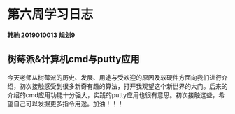 # 第六周学习日志 

**韩驰  2019010013 规划9**

## 树莓派&计算机cmd与putty应用

​           今天老师从树莓派的历史、发展、用途与受欢迎的原因及软硬件方面向我们进行介绍，初次接触感受到很多新奇有趣的算法，打开我观望这个新世界的大门。后来的介绍的cmd应用功能十分强大，实践的putty应用也很有意思。初次接触这些，希望自己可以发掘更多指令用途。加油！！！

